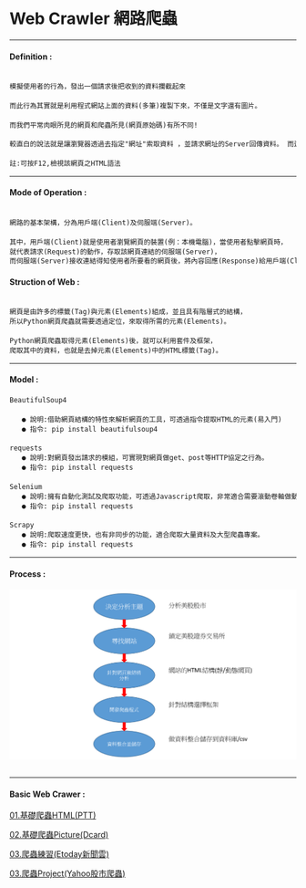 # Web Crawler 網路爬蟲

***
#### Definition :
```markdown

模擬使用者的行為，發出一個請求後把收到的資料攔截起來

而此行為其實就是利用程式網站上面的資料(多筆)複製下來，不僅是文字還有圖片。

而我們平常肉眼所見的網頁和爬蟲所見(網頁原始碼)有所不同!

較直白的說法就是讓瀏覽器透過去指定"網址"索取資料 ，並請求網址的Server回傳資料。 而這便是Python爬蟲的精隨!

註:可按F12,檢視該網頁之HTML語法

```
***

#### Mode of Operation :
```markdown

網路的基本架構，分為用戶端(Client)及伺服端(Server)。

其中，用戶端(Client)就是使用者瀏覽網頁的裝置(例：本機電腦)，當使用者點擊網頁時，
就代表請求(Request)的動作，存取該網頁連結的伺服端(Server)，
而伺服端(Server)接收連結得知使用者所要看的網頁後，將內容回應(Response)給用戶端(Client)。

```

#### Struction of Web  :
```markdown

網頁是由許多的標籤(Tag)與元素(Elements)組成，並且具有階層式的結構，
所以Python網頁爬蟲就需要透過定位，來取得所需的元素(Elements)。

Python網頁爬蟲取得元素(Elements)後，就可以利用套件及框架，
爬取其中的資料，也就是去掉元素(Elements)中的HTML標籤(Tag)。   
```   
***   
#### Model :

```markdown
BeautifulSoup4
   
   ● 說明:借助網頁結構的特性來解析網頁的工具，可透過指令提取HTML的元素(易入門)
   ● 指令: pip install beautifulsoup4    
   
requests
   ● 說明:對網頁發出請求的模組，可實現對網頁做get、post等HTTP協定之行為。    
   ● 指令: pip install requests
   
Selenium
   ● 說明:擁有自動化測試及爬取功能，可透過Javascript爬取，非常適合需要滾動卷軸做動態載入的網站(EX:電子商務)。    
   ● 指令: pip install requests   

Scrapy
   ● 說明:爬取速度更快，也有非同步的功能，適合爬取大量資料及大型爬蟲專案。
   ● 指令: pip install requests   
```
***
#### Process :
![image](https://github.com/Wiwi-Creator/Web-Crawler/blob/main/%E6%B5%81%E7%A8%8B.PNG)
```markdown

```
***
#### Basic Web Crawer : 
   
 [01.基礎爬蟲HTML(PTT)](https://github.com/Wiwi-Creator/Web-Crawler/blob/main/GetMulityPages.ipynb) 
 
 [02.基礎爬蟲Picture(Dcard)](https://github.com/Wiwi-Creator/Web-Crawler/blob/main/GetPic.ipynb)

 [03.爬蟲練習(Etoday新聞雲)](https://github.com/Wiwi-Creator/Web-Crawler/blob/main/HTMLpractice.ipynb)
 
 [03.爬蟲Project(Yahoo股市爬蟲)](https://github.com/Wiwi-Creator/Web-Crawler/blob/main/Stock_Yahoo.ipynb)
 


